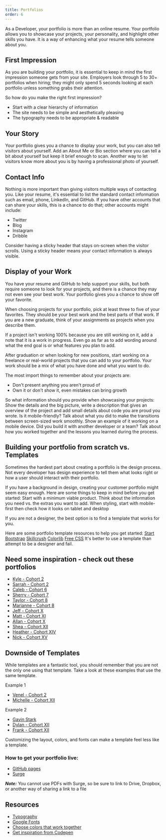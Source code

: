 ```yaml
---
title: Portfolios
order: 6
---
```


As a Developer, your portfolio is more than an online resume. Your portfolio allows you to showcase your projects, your personality, and highlight other skills you have. It is a way of enhancing what your resume tells someone about you.

## First Impression

As you are building your portfolio, it is essential to keep in mind the first impression someone gets from your site. Employers look through 5 to 30+ portfolios when hiring; they might only spend 5 seconds looking at each portfolio unless something grabs their attention.

So how do you make the right first impression?
  - Start with a clear hierarchy of information
  - The site needs to be simple and aesthetically pleasing
  - The typography needs to be appropriate & readable

## Your Story

Your portfolio gives you a chance to display your work, but you can also tell visitors about yourself. Add an About Me or Bio section where you can tell a bit about yourself but keep it brief enough to scan. Another way to let visitors know more about you is by having a professional photo of yourself.

## Contact Info

Nothing is more important than giving visitors multiple ways of contacting you. Like your resume, it's essential to list the standard contact information such as email, phone, LinkedIn, and GitHub. If you have other accounts that can share your skills, this is a chance to do that; other accounts might include:
  - Twitter
  - Blog
  - Instagram
  - Dribble

Consider having a sticky header that stays on-screen when the visitor scrolls. Using a sticky header means your contact information is always visible.

## Display of your Work

You have your resume and GitHub to help support your skills, but both require someone to look for your projects, and there is a chance they may not even see your best work. Your portfolio gives you a chance to show off your favorite.

When choosing projects for your portfolio, pick at least three to five of your favorites. They should be your best work and the best parts of that work. If you are a new graduate, think of your assignments as projects when you describe them. 

If a project isn't working 100% because you are still working on it, add a note that it is a work in progress. Even go as far as to add wording around what the end goal is or what features you plan to add.

After graduation or when looking for new positions, start working on a  freelance or real-world projects that you can add to your portfolio. Your work should be a mix of what you have done and what you want to do.

The most import things to remember about your projects are:
- Don't present anything you aren't proud of
- Own it or don't show it, even mistakes can bring growth

So what information should you provide when showcasing your projects:
Show the details and the big picture, write a description that gives an overview of the project and add small details about code you are proud you wrote.
Is it mobile-friendly? Talk about what you did to make the transitions between screen-sized work smoothly. Show an example of it working on a mobile device.
Did you build it with another developer or a team? Talk about how you worked together and the lessons you learned during the process.

## Building your portfolio from scratch vs. Templates

Sometimes the hardest part about creating a portfolio is the design process. Not every developer has design experience to tell them what looks right or how a user should interact with their portfolio. 

If you have a background in design, creating your customer portfolio might seem easy enough. Here are some things to keep in mind before you get started:
Start with a minimum viable product. Think about the information you need vs. the extras you want to add.
When styling, start with mobile-first then check how it looks on tablet and desktop

If you are not a designer, the best option is to find a template that works for you.

Here are some portfolio template resources to help you get started:
[Start Bootstrap](https://startbootstrap.com/themes/portfolio-resume/)
[Skillcrush](https://skillcrush.com/blog/free-portfolio-templates/)
[Colorlib](https://colorlib.com/wp/cat/portfolio/)
[Free CSS](https://www.free-css.com/template-categories/portfolio)
 It's better to use a template than attempt to be a designer and fail.  

## Need some inspiration - check out these portfolios

- [Kyle - Cohort 2](http://kjswartz.github.io/)
- [Sarrah - Cohort 2](http://sarrahvesselov.com/)
- [Caleb - Cohort 6](http://calebsanderson.com)
- [Sherry - Cohort 7](https://smoline.github.io/)
- [Taylor - Cohort 8](http://tayloracox.com/)
- [Marianne - Cohort 8](http://marianneKelly.com)
- [Jeff - Cohort X](http://webb.ooo/)
- [Matt - Cohort XI](http://mattcooke.tech/)
- [Allan - Cohort X](https://whoi-allan.surge.sh/)
- [Shea - Cohort XII](http://shea-portfolio.surge.sh/)
- [Heather - Cohort XIV](https://portfolio-1-heatherjohnson.netlify.app/)
- [Nick - Cohort XV](https://nicholasryanweber.com/)

## Downside of Templates

While templates are a fantastic tool, you should remember that you are not the only one using that template. Take a look at these examples that use the same template.

Example 1
- [Venel - Cohort 2](http://venelrene.github.io/)
- [Michelle - Cohort XII](http://michelleyenny.surge.sh/)

Example 2
- [Gavin Stark](https://gstark.com/)
- [Dylan - Cohort XII](https://portfolio-dylanattal.surge.sh/)
- [Frank - Cohort XII](http://fdiazportfolio.surge.sh/)

Customizing the layout, colors, and fonts can make a template feel less like a template.

### How to get your portfolio live:

- [GitHub pages](https://pages.github.com/)
- [Surge](https://surge.sh/)

***Note:*** You cannot use PDFs with Surge, so be sure to link to Drive, Dropbox, or another way of sharing a link to a file

## Resources

- [Typography](http://practice.typekit.com/)
- [Google Fonts](https://fonts.google.com/)
- [Choose colors that work together](https://coolors.co/)
- [Get inspiration from Codepen](https://codepen.io/)